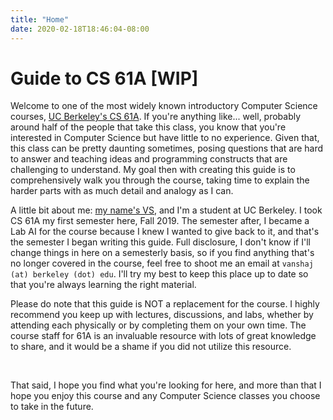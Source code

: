 ```yaml
---
title: "Home"
date: 2020-02-18T18:46:04-08:00
---
```


# Guide to CS 61A [WIP]
Welcome to one of the most widely known introductory Computer Science courses, [UC Berkeley's CS 61A](https://cs61a.org/). If you're anything like... well, probably around half of the people that take this class, you know that you're interested in Computer Science but have little to no experience. Given that, this class can be pretty daunting sometimes, posing questions that are hard to answer and teaching ideas and programming constructs that are challenging to understand. My goal then with creating this guide is to comprehensively walk you through the course, taking time to explain the harder parts with as much detail and analogy as I can.

A little bit about me: [my name's VS](https://imvs.me), and I'm a student at UC Berkeley. I took CS 61A my first semester here, Fall 2019. The semester after, I became a Lab AI for the course because I knew I wanted to give back to it, and that's the semester I began writing this guide. Full disclosure, I don't know if I'll change things in here on a semesterly basis, so if you find anything that's no longer covered in the course, feel free to shoot me an email at `vanshaj (at) berkeley (dot) edu`. I'll try my best to keep this place up to date so that you're always learning the right material.

Please do note that this guide is NOT a replacement for the course. I highly recommend you keep up with lectures, discussions, and labs, whether by attending each physically or by completing them on your own time. The course staff for 61A is an invaluable resource with lots of great knowledge to share, and it would be a shame if you did not utilize this resource.

<br/>

That said, I hope you find what you're looking for here, and more than that I hope you enjoy this course and any Computer Science classes you choose to take in the future.